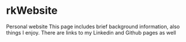 # rkWebsite
Personal website
This page includes brief background information, also things I enjoy.
There are links to my Linkedin and Github pages as well
